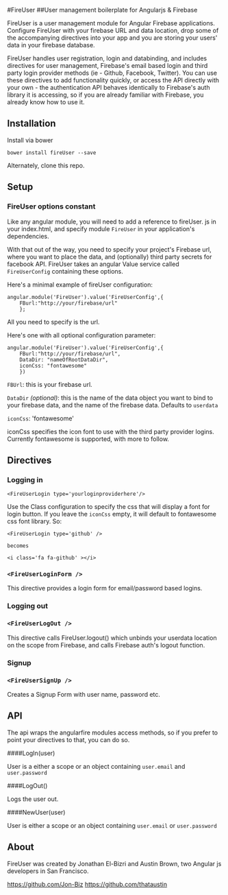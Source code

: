 #FireUser
##User management boilerplate for Angularjs & Firebase

FireUser is a user management module for Angular Firebase applications.  Configure FireUser with your firebase URL and data location, drop some of the accompanying directives into your app and you are storing your users' data in your firebase database.

FireUser handles user registration, login and databinding, and includes directives for user management, Firebase's email based login and third party login provider methods (ie - Github, Facebook, Twitter). You can use these directives to add functionality quickly, or access the API directly with your own - the authentication API behaves identically to Firebase's auth library it is accessing, so if you are already familiar with Firebase, you already know how to use it.

## Installation
Install via bower

	bower install fireUser --save

Alternately, clone this repo.

## Setup

### FireUser options constant

Like any angular module, you will need to add a reference to fireUser.
js in your index.html, and specify module ````FireUser```` in your application's dependencies.

With that out of the way, you need to specify your project's Firebase url, where you want to place the data, and (optionally) third party secrets for facebook API. FireUser takes an angular Value service called ````FireUserConfig```` containing these options. 

Here's a minimal example of fireUser configuration:
  
	angular.module('FireUser').value('FireUserConfig',{
		FBurl:"http://your/firebase/url"
		};

All you need to specify is the url. 

Here's one with all optional configuration parameter:

	angular.module('FireUser').value('FireUserConfig',{
		FBurl:"http://your/firebase/url",
		DataDir: "nameOfRootDataDir",	
		iconCss: "fontawesome"
		})

````FBUrl````: this is your firebase url. 

````DataDir```` *(optional)*: this is the name of the data object you want to bind to your firebase data, and the name of the firebase data. Defaults to ````userdata````

````iconCss````: 'fontawesome'

iconCss specifies the icon font to use with the third party provider logins. Currently fontawesome is supported, with more to follow.

## Directives

### Logging in

````<FireUserLogin type='yourloginproviderhere'/>```` 

Use the Class configuration to specify the css that will display a font for login button. If you leave the ````iconCss```` empty, it will default to fontawesome css font library. So:

	<FireUserLogin type='github' />

	becomes

	<i class='fa fa-github' ></i>

### ````<FireUserLoginForm />````

This directive provides a login form for email/password based logins. 

### Logging out

### `<FireUserLogOut />`

This directive calls FireUser.logout() which unbinds your userdata location on the scope from Firebase, and calls Firebase auth's logout function.

### Signup

### `<FireUserSignUp />`

Creates a Signup Form with user name, password etc.

## API

The api wraps the angularfire modules access methods, so if you prefer to point your directives to that, you can do so.


####LogIn(user)

User is a either a scope or an object containing ````user.email```` and ````user.password````

####LogOut()

Logs the user out.

####NewUser(user)

User is either a scope or an object containing ````user.email```` or ````user.password````

## About

FireUser was created by Jonathan El-Bizri and Austin Brown, two Angular js developers in San Francisco.

https://github.com/Jon-Biz
https://github.com/thataustin


